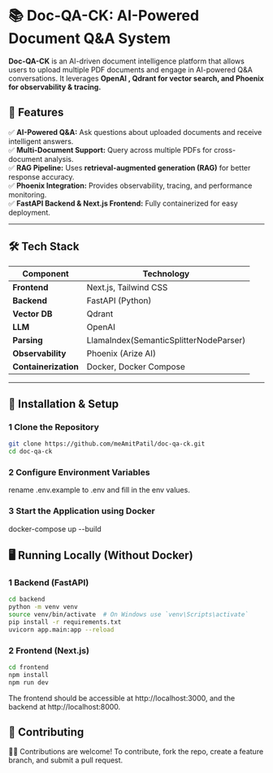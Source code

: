 # 📚 Doc-QA-CK: AI-Powered Document Q&A System

**Doc-QA-CK** is an AI-driven document intelligence platform that allows users to upload multiple PDF documents and engage in AI-powered Q&A conversations. It leverages **OpenAI , Qdrant for vector search, and Phoenix for observability & tracing.**

## 🚀 Features

✅ **AI-Powered Q&A:** Ask questions about uploaded documents and receive intelligent answers.  
✅ **Multi-Document Support:** Query across multiple PDFs for cross-document analysis.  
✅ **RAG Pipeline:** Uses **retrieval-augmented generation (RAG)** for better response accuracy.  
✅ **Phoenix Integration:** Provides observability, tracing, and performance monitoring.  
✅ **FastAPI Backend & Next.js Frontend:** Fully containerized for easy deployment.  

---

## 🛠️ Tech Stack

| Component       | Technology |
|----------------|------------|
| **Frontend**   | Next.js, Tailwind CSS |
| **Backend**    | FastAPI (Python) |
| **Vector DB**  | Qdrant |
| **LLM**        | OpenAI |
| **Parsing**        |  LlamaIndex(SemanticSplitterNodeParser) |
| **Observability** | Phoenix (Arize AI) |
| **Containerization** | Docker, Docker Compose |

---

## 🔧 Installation & Setup

### **1 Clone the Repository**
```sh
git clone https://github.com/meAmitPatil/doc-qa-ck.git
cd doc-qa-ck
```

### **2 Configure Environment Variables**
rename .env.example to .env and fill in the env values.

### **3 Start the Application using Docker**
docker-compose up --build

## 🖥️ Running Locally (Without Docker)

### **1 Backend (FastAPI)**
```sh
cd backend
python -m venv venv
source venv/bin/activate  # On Windows use `venv\Scripts\activate`
pip install -r requirements.txt
uvicorn app.main:app --reload
```

### **2 Frontend (Next.js)**
```sh
cd frontend
npm install
npm run dev
```

The frontend should be accessible at http://localhost:3000, and the backend at http://localhost:8000.

## 🤝 Contributing
👨‍💻 Contributions are welcome!
To contribute, fork the repo, create a feature branch, and submit a pull request.